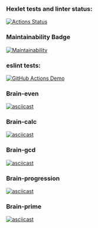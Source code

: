 ### Hexlet tests and linter status:
[![Actions Status](https://github.com/ab-en3rgy/backend-project-lvl1/workflows/hexlet-check/badge.svg)](https://github.com/ab-en3rgy/backend-project-lvl1/actions)
### Maintainability Badge
[![Maintainability](https://api.codeclimate.com/v1/badges/a99a88d28ad37a79dbf6/maintainability)](https://codeclimate.com/github/codeclimate/codeclimate/maintainability)

### eslint tests:
[![GitHub Actions Demo](https://github.com/ab-en3rgy/backend-project-lvl1/actions/workflows/eslintcheck.yml/badge.svg)](https://github.com/ab-en3rgy/backend-project-lvl1/actions/workflows/eslintcheck.yml)

### Brain-even
[![asciicast](https://asciinema.org/a/tVaKRZcSHUNERT6B6nN48k71x.svg)](https://asciinema.org/a/tVaKRZcSHUNERT6B6nN48k71x)
### Brain-calc
[![asciicast](https://asciinema.org/a/q3rZwfUWA3OAXa0Uqy6STu0ig.svg)](https://asciinema.org/a/q3rZwfUWA3OAXa0Uqy6STu0ig)
### Brain-gcd
[![asciicast](https://asciinema.org/a/GQMIk9vP7JwLo6SMTranibXVq.svg)](https://asciinema.org/a/GQMIk9vP7JwLo6SMTranibXVq)
### Brain-progression
[![asciicast](https://asciinema.org/a/c2pI3BqSWsRk1hUZRcjgzw5Wt.svg)](https://asciinema.org/a/c2pI3BqSWsRk1hUZRcjgzw5Wt)
### Brain-prime
[![asciicast](https://asciinema.org/a/L0NS3dizga8D4vH59ycqNqu05.svg)](https://asciinema.org/a/L0NS3dizga8D4vH59ycqNqu05)